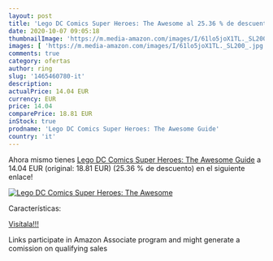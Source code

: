 ```yaml
---
layout: post
title: 'Lego DC Comics Super Heroes: The Awesome al 25.36 % de descuento'
date: 2020-10-07 09:05:18
thumbnailImage: 'https://m.media-amazon.com/images/I/61lo5joX1TL._SL200_.jpg'
images: [ 'https://m.media-amazon.com/images/I/61lo5joX1TL._SL200_.jpg' ]
comments: true
category: ofertas
author: ring
slug: '1465460780-it'
description:
actualPrice: 14.04 EUR
currency: EUR
price: 14.04
comparePrice: 18.81 EUR
inStock: true
prodname: 'Lego DC Comics Super Heroes: The Awesome Guide'
country: 'it'
---
```


Ahora mismo tienes [Lego DC Comics Super Heroes: The Awesome Guide](https://www.amazon.it/dp/1465460780/?tag=tolees00-21) a 14.04 EUR (original: 18.81 EUR) (25.36 %  de descuento) en el siguiente enlace!

[![Lego DC Comics Super Heroes: The Awesome](https://m.media-amazon.com/images/I/61lo5joX1TL._SL200_.jpg)](https://www.amazon.it/dp/1465460780/?tag=tolees00-21)

Características:


[Visítala!!!](https://www.amazon.it/dp/1465460780/?tag=tolees00-21)

Links participate in Amazon Associate program and might generate a comission on qualifying sales
